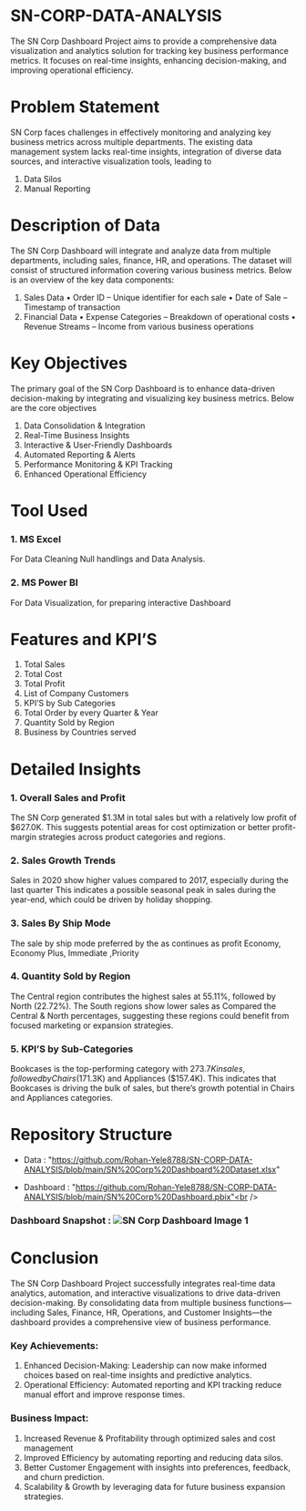# SN-CORP-DATA-ANALYSIS
The SN Corp Dashboard Project aims to provide a comprehensive data visualization and analytics solution for tracking key business performance metrics. It focuses on real-time insights, enhancing decision-making, and improving operational efficiency. 

# Problem Statement
SN Corp faces challenges in effectively monitoring and analyzing key business metrics across multiple departments. The existing data management system lacks real-time insights, integration of diverse data sources, and interactive visualization tools, leading to
1.	Data Silos
2.	Manual Reporting

# Description of Data
The SN Corp Dashboard will integrate and analyze data from multiple departments, including sales, finance, HR, and operations. The dataset will consist of structured information covering various business metrics. Below is an overview of the key data components:
1. Sales Data
•	Order ID – Unique identifier for each sale
•	Date of Sale – Timestamp of transaction
2. Financial Data
•	Expense Categories – Breakdown of operational costs
•	Revenue Streams – Income from various business operations

# Key Objectives
The primary goal of the SN Corp Dashboard is to enhance data-driven decision-making by integrating and visualizing key business metrics. Below are the core objectives
1.	Data Consolidation & Integration
2.	Real-Time Business Insights
3.	Interactive & User-Friendly Dashboards
4.	Automated Reporting & Alerts
5.	Performance Monitoring & KPI Tracking
6.	Enhanced Operational Efficiency

# Tool Used

### 1.	MS Excel
For Data Cleaning Null handlings and Data Analysis.

### 2.	MS Power BI 
For Data Visualization, for preparing interactive Dashboard

# Features and KPI’S

1.	Total Sales
2.	Total Cost
3.	Total Profit 
4.	List of Company Customers
5.	KPI’S by Sub Categories
6.	Total Order by every Quarter & Year
7.	Quantity Sold by Region 
8.	Business by Countries served


# Detailed Insights

### 1.	Overall Sales and Profit
The SN Corp generated $1.3M in total sales but with a relatively low profit of $627.0K. This suggests potential areas for cost optimization or better profit-margin strategies across product categories and regions.

### 2.	Sales Growth Trends
Sales in 2020 show higher values compared to 2017, especially during the last quarter  This indicates a possible seasonal peak in sales during the year-end, which could be driven by holiday shopping. 

### 3.	Sales By Ship Mode
The sale by ship mode preferred by the as continues as profit Economy, Economy Plus, Immediate ,Priority

### 4.	Quantity Sold by Region 
The Central region contributes the highest sales at 55.11%, followed by North (22.72%). The  South regions show lower sales as Compared the Central & North percentages, suggesting these regions could benefit from focused marketing or expansion strategies.

### 5.	KPI’S by Sub-Categories
Bookcases  is the top-performing category with $273.7K in sales, followed by Chairs ($171.3K) and Appliances ($157.4K). This indicates that Bookcases  is driving the bulk of sales, but there’s growth potential in Chairs and Appliances  categories.


# Repository Structure 

* Data :  "https://github.com/Rohan-Yele8788/SN-CORP-DATA-ANALYSIS/blob/main/SN%20Corp%20Dashboard%20Dataset.xlsx" <br />

* Dashboard : "https://github.com/Rohan-Yele8788/SN-CORP-DATA-ANALYSIS/blob/main/SN%20Corp%20Dashboard.pbix"<br />

### Dashboard Snapshot : ![SN Corp Dashboard Image 1](https://github.com/user-attachments/assets/18e6c1bb-79d0-42a6-aaa2-e725f8def685)




# Conclusion

The SN Corp Dashboard Project successfully integrates real-time data analytics, automation, and interactive visualizations to drive data-driven decision-making. By consolidating data from multiple business functions—including Sales, Finance, HR, Operations, and Customer Insights—the dashboard provides a comprehensive view of business performance.
### Key Achievements:
1.	Enhanced Decision-Making: Leadership can now make informed choices based on real-time insights and predictive analytics.
2.	Operational Efficiency: Automated reporting and KPI tracking reduce manual effort and improve response times.
### Business Impact:
1.	Increased Revenue & Profitability through optimized sales and cost management
2.	 Improved Efficiency by automating reporting and reducing data silos.
3.	Better Customer Engagement with insights into preferences, feedback, and churn prediction.
4.	Scalability & Growth by leveraging data for future business expansion strategies.






